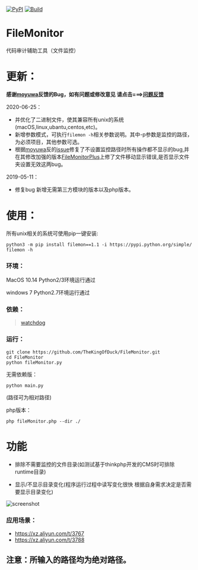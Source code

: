 [![PyPI](https://img.shields.io/badge/Python-All-blue.svg)]()
[![Build](https://img.shields.io/badge/Supported_OS-All-orange.svg)]()

# FileMonitor
代码审计辅助工具（文件监控）

# 更新：

**感谢[moyuwa](https://github.com/moyuwa)反馈的Bug，如有问题或修改意见 请点击===>[问题反馈](https://github.com/TheKingOfDuck/FileMonitor/issues)**

2020-06-25：
  * 并优化了二进制文件，使其兼容所有unix的系统(macOS,linux,ubantu,centos,etc)。
  * 新增参数模式，可执行`filemon -h`相关参数说明。其中-p参数是监控的路径，为必须项目，其他参数可选。
  * 根据[moyuwa](https://github.com/moyuwa)反的[issue](https://github.com/TheKingOfDuck/FileMonitor/issues/2)修复了不设置监控路径时所有操作都不显示的bug,并在其修改加强的版本[FileMonitorPlus](https://github.com/moyuwa/FileMonitorPlus)上修了文件移动显示错误,是否显示文件夹设置无效这两bug。

2019-05-11：
  * 修复bug 新增无需第三方模块的版本以及php版本。

# 使用：

所有unix相关的系统可使用pip一键安装:

```
python3 -m pip install filemon==1.1 -i https://pypi.python.org/simple/
filemon -h
```

### 环境：
MacOS 10.14  Python2/3环境运行通过

windows 7 Python2.7环境运行通过

### 依赖：

> [watchdog](https://pypi.org/project/watchdog/)

### 运行：

```
git clone https://github.com/TheKingOfDuck/FileMonitor.git
cd FileMonitor
python fileMonitor.py
```

无需依赖版：

```
python main.py
```
(路径可为相对路径)

php版本：

```
php fileMonitor.php --dir ./
```


# 功能

* 排除不需要监控的文件目录(如测试基于thinkphp开发的CMS时可排除runtime目录)

* 显示/不显示目录变化(程序运行过程中读写变化很快 根据自身需求决定是否需要显示目录变化)

![screenshot](https://github.com/TheKingOfDuck/FileMonitor/blob/master/screenshot.png)

### 应用场景：

* https://xz.aliyun.com/t/3767
* https://xz.aliyun.com/t/3788
        


## 注意：所输入的路径均为绝对路径。


